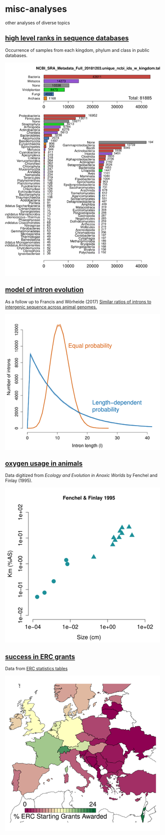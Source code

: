 # misc-analyses
other analyses of diverse topics

## [high level ranks in sequence databases](https://github.com/wrf/misc-analyses/tree/master/taxonomy_database) ##
Occurrence of samples from each kingdom, phylum and class in public databases.

![NCBI_SRA_Metadata_Full_20181203.unique_ncbi_ids_w_kingdom.png](https://raw.githubusercontent.com/wrf/misc-analyses/master/taxonomy_database/NCBI_SRA_Metadata_Full_20181203.unique_ncbi_ids_w_kingdom.png)

## [model of intron evolution](https://github.com/wrf/misc-analyses/tree/master/intron_evolution) ##
As a follow up to Francis and Wörheide (2017) [Similar ratios of introns to intergenic sequence across animal genomes.](https://doi.org/10.1093/gbe/evx103)

![random_intron_length_plot.png](https://github.com/wrf/misc-analyses/blob/master/intron_evolution/random_intron_length_plot.png)

## [oxygen usage in animals](https://github.com/wrf/misc-analyses/tree/master/animal_oxygen) ##
Data digitized from *Ecology and Evolution in Anoxic Worlds* by Fenchel and Finlay (1995).

![fenchel_finlay_1995_km_by_size.png](https://github.com/wrf/misc-analyses/blob/master/animal_oxygen/fenchel_finlay_1995_km_by_size.png)

## [success in ERC grants](https://github.com/wrf/misc-analyses/tree/master/erc) ##
Data from [ERC statistics tables](https://erc.europa.eu/projects-figures/statistics)

![erc_2018_StG_granted_projects_all_panels_ratio.png](https://github.com/wrf/misc-analyses/blob/master/erc/erc_2018_StG_granted_projects_all_panels_ratio.png)
